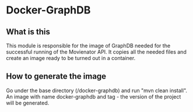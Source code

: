 # Docker-GraphDB #

## What is this ##
This module is responsible for the image of GraphDB needed for the successful running of the Movienator API.
It copies all the needed files and create an image ready to be turned out in a container.

## How to generate the image ##
Go under the base directory (/docker-graphdb) and run "mvn clean install". An image with name docker-graphdb
and tag - the version of the project will be generated.